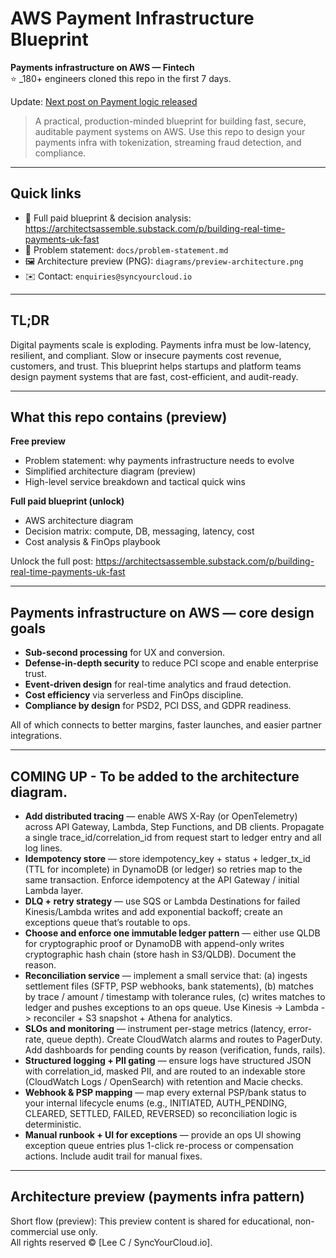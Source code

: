 <!--
Title: AWS Payment Infrastructure Blueprint — production-ready payments infrastructure on AWS
Meta description: Open-source AWS payments infrastructure blueprint for real-time payments: tokenization, streaming fraud detection, PCI DSS & PSD2 compliance, serverless best practices, and FinOps guidance for fintech startups.
Keywords: payments infrastructure, payments infra, AWS payments architecture, real-time payments, PCI DSS, PSD2, tokenization, fraud detection, serverless payments, fintech architecture
-->

# AWS Payment Infrastructure Blueprint
**Payments infrastructure on AWS — Fintech**  
⭐ _180+ engineers cloned this repo in the first 7 days.

Update: [Next post on Payment logic released](https://architectsassemble.substack.com/p/how-payments-are-processed-clear)

> A practical, production-minded blueprint for building fast, secure, auditable payment systems on AWS. Use this repo to design your payments infra with tokenization, streaming fraud detection, and compliance.

---

## Quick links
- 🔗 Full paid blueprint & decision analysis: https://architectsassemble.substack.com/p/building-real-time-payments-uk-fast  
- 📂 Problem statement: `docs/problem-statement.md`  
- 🖼 Architecture preview (PNG): `diagrams/preview-architecture.png`  
- ✉️ Contact: `enquiries@syncyourcloud.io`

---

## TL;DR 
Digital payments scale is exploding. Payments infra must be low-latency, resilient, and compliant. Slow or insecure payments cost revenue, customers, and trust. This blueprint helps startups and platform teams design payment systems that are fast, cost-efficient, and audit-ready.


---

## What this repo contains (preview)
**Free preview**
- Problem statement: why payments infrastructure needs to evolve  
- Simplified architecture diagram (preview)  
- High-level service breakdown and tactical quick wins

**Full paid blueprint (unlock)**
- AWS architecture diagram  
- Decision matrix: compute, DB, messaging, latency, cost  
- Cost analysis & FinOps playbook  


Unlock the full post: https://architectsassemble.substack.com/p/building-real-time-payments-uk-fast

---

## Payments infrastructure on AWS — core design goals
- **Sub-second processing** for UX and conversion.  
- **Defense-in-depth security** to reduce PCI scope and enable enterprise trust.  
- **Event-driven design** for real-time analytics and fraud detection.  
- **Cost efficiency** via serverless and FinOps discipline.  
- **Compliance by design** for PSD2, PCI DSS, and GDPR readiness.

All of which connects to better margins, faster launches, and easier partner integrations.

---

## COMING UP - To be added to the architecture diagram.
- **Add distributed tracing** — enable AWS X-Ray (or OpenTelemetry) across API Gateway, Lambda, Step Functions, and DB clients. Propagate a single trace_id/correlation_id from request start to ledger entry and all log lines.
- **Idempotency store** — store idempotency_key + status + ledger_tx_id (TTL for incomplete) in DynamoDB (or ledger) so retries map to the same transaction. Enforce idempotency at the API Gateway / initial Lambda layer.
- **DLQ + retry strategy** — use SQS or Lambda Destinations for failed Kinesis/Lambda writes and add exponential backoff; create an exceptions queue that’s routable to ops.
- **Choose and enforce one immutable ledger pattern** — either use QLDB for cryptographic proof or DynamoDB with append-only writes cryptographic hash chain (store hash in S3/QLDB). Document the reason.
- **Reconciliation service** — implement a small service that: (a) ingests settlement files (SFTP, PSP webhooks, bank statements), (b) matches by trace / amount / timestamp with tolerance rules, (c) writes matches to ledger and pushes exceptions to an ops queue. Use Kinesis -> Lambda -> reconciler + S3 snapshot + Athena for analytics.
- **SLOs and monitoring** — instrument per-stage metrics (latency, error-rate, queue depth). Create CloudWatch alarms and routes to PagerDuty. Add dashboards for pending counts by reason (verification, funds, rails).
- **Structured logging + PII gating** — ensure logs have structured JSON with correlation_id, masked PII, and are routed to an indexable store (CloudWatch Logs / OpenSearch) with retention and Macie checks.
- **Webhook & PSP mapping** — map every external PSP/bank status to your internal lifecycle enums (e.g., INITIATED, AUTH_PENDING, CLEARED, SETTLED, FAILED, REVERSED) so reconciliation logic is deterministic.
- **Manual runbook + UI for exceptions** — provide an ops UI showing exception queue entries plus 1-click re-process or compensation actions. Include audit trail for manual fixes.

---

## Architecture preview (payments infra pattern)
Short flow (preview):
This preview content is shared for educational, non-commercial use only.  
All rights reserved © [Lee C / SyncYourCloud.io].
